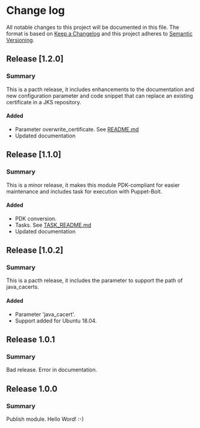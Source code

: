 # Change log

All notable changes to this project will be documented in this file. The format
is based on [Keep a Changelog](http://keepachangelog.com/en/1.0.0/)
and this project adheres to [Semantic Versioning](http://semver.org).

## Release [1.2.0]
### Summary
This is a pacth release, it includes enhancements to the documentation and new
configuration parameter and code snippet that can replace an existing
certificate in a JKS repository.

#### Added
- Parameter overwrite_certificate. See
[README.md](https://github.com/aeciopires/puppet_sslforfree/blob/master/README.markdown)
- Updated documentation

## Release [1.1.0]
### Summary
This is a minor release, it makes this module PDK-compliant for easier
maintenance and includes task for execution with Puppet-Bolt.

#### Added
- PDK conversion.
- Tasks. See
[TASK_README.md](https://github.com/aeciopires/puppet_sslforfree/blob/master/TASK_README.md)
- Updated documentation

## Release [1.0.2]
### Summary

This is a pacth release, it includes the parameter to support the path of
java_cacerts.

#### Added
- Parameter 'java_cacert'.
- Support added for Ubuntu 18.04.

## Release 1.0.1
### Summary
Bad release. Error in documentation.

## Release 1.0.0
### Summary

Publish module. Hello Word! :-)
